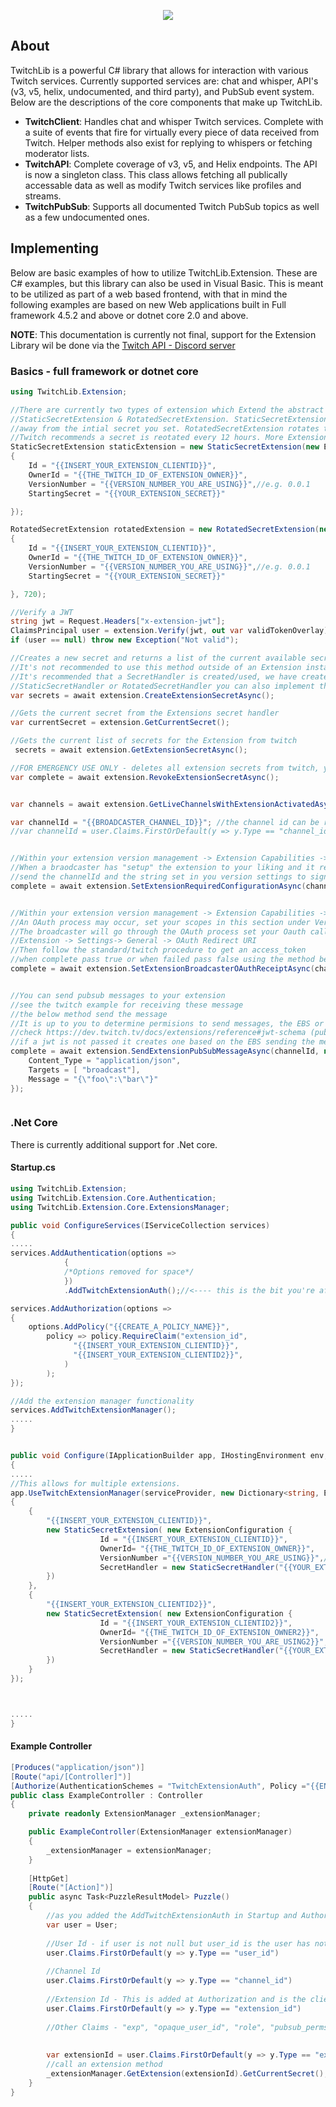 <p align="center"> 
<img src="http://swiftyspiffy.com/img/twitchlib.png" style="max-height: 300px;">
</p>



</p>

## About 
TwitchLib is a powerful C# library that allows for interaction with various Twitch services. Currently supported services are: chat and whisper, API's (v3, v5, helix, undocumented, and third party), and PubSub event system. Below are the descriptions of the core components that make up TwitchLib.

* **TwitchClient**: Handles chat and whisper Twitch services. Complete with a suite of events that fire for virtually every piece of data received from Twitch. Helper methods also exist for replying to whispers or fetching moderator lists.
* **TwitchAPI**: Complete coverage of v3, v5, and Helix endpoints. The API is now a singleton class. This class allows fetching all publically accessable data as well as modify Twitch services like profiles and streams.
* **TwitchPubSub**: Supports all documented Twitch PubSub topics as well as a few undocumented ones.

## Implementing
Below are basic examples of how to utilize TwitchLib.Extension. These are C# examples, but this library can also be used in Visual Basic.
This is meant to be utilized as part of a web based frontend, with that in mind the following examples are based on new Web applications built in Full framework 4.5.2 and above or dotnet core 2.0 and above.


 **NOTE**: This documentation is currently not final, support for the Extension Library wil be done via the <a href="https://discord.gg/Cq2ar37">Twitch API - Discord server</a>

### Basics - full framework or dotnet core
```csharp
using TwitchLib.Extension;

//There are currently two types of extension which Extend the abstract ExtensionBase class
//StaticSecretExtension & RotatedSecretExtension. StaticSecretExtension does not rotate the serect
//away from the intial secret you set. RotatedSecretExtension rotates the secret based on the time interval you set
//Twitch recommends a secret is reotated every 12 hours. More Extension types will be created in the future
StaticSecretExtension staticExtension = new StaticSecretExtension(new ExtensionConfiguration
{
    Id = "{{INSERT_YOUR_EXTENSION_CLIENTID}}",
    OwnerId = "{{THE_TWITCH_ID_OF_EXTENSION_OWNER}}",
    VersionNumber = "{{VERSION_NUMBER_YOU_ARE_USING}}",//e.g. 0.0.1
    StartingSecret = "{{YOUR_EXTENSION_SECRET}}"

});

RotatedSecretExtension rotatedExtension = new RotatedSecretExtension(new ExtensionConfiguration
{
    Id = "{{INSERT_YOUR_EXTENSION_CLIENTID}}",
    OwnerId = "{{THE_TWITCH_ID_OF_EXTENSION_OWNER}}",
    VersionNumber = "{{VERSION_NUMBER_YOU_ARE_USING}}",//e.g. 0.0.1
    StartingSecret = "{{YOUR_EXTENSION_SECRET}}"

}, 720);

//Verify a JWT
string jwt = Request.Headers["x-extension-jwt"];
ClaimsPrincipal user = extension.Verify(jwt, out var validTokenOverlay);
if (user == null) throw new Exception("Not valid");

//Creates a new secret and returns a list of the current available secrets
//It's not recommended to use this method outside of an Extension instance.
//It's recommended that a SecretHandler is created/used, we have created two for you
//StaticSecretHandler or RotatedSecretHandler you can also implement the abstract SecretHandler class
var secrets = await extension.CreateExtensionSecretAsync();

//Gets the current secret from the Extensions secret handler
var currentSecret = extension.GetCurrentSecret();

//Gets the current list of secrets for the Extension from twitch
 secrets = await extension.GetExtensionSecretAsync();

//FOR EMERGENCY USE ONLY - deletes all extension secrets from twitch, your extension will no longer work
var complete = await extension.RevokeExtensionSecretAsync();


var channels = await extension.GetLiveChannelsWithExtensionActivatedAsync(null);

var channelId = "{{BROADCASTER_CHANNEL_ID}}"; //the channel id can be received from the current verified user principal;
//var channelId = user.Claims.FirstOrDefault(y => y.Type == "channel_id").Value


//Within your extension version management -> Extension Capabilities -> Required Configurations
//When a braodcaster has "setup" the extension to your liking and it requires no further mandatory config
//send the channelId and the string set in you version settings to signify this to twitch
complete = await extension.SetExtensionRequiredConfigurationAsync(channelId, "{{WHATEVER_STRING_YOU_SET_IN_VERSION_MANAGEMENT}}");


//Within your extension version management -> Extension Capabilities -> Required Broadcaster Abilities
//An OAuth process may occur, set your scopes in this section under Version Management
//The broadcaster will go through the OAuth process set your Oauth callback in 
//Extension -> Settings-> General -> OAuth Redirect URI
//Then follow the standard/twitch procedure to get an access_token
//when complete pass true or when failed pass false using the method below
complete = await extension.SetExtensionBroadcasterOAuthReceiptAsync(channelId,  false);


//You can send pubsub messages to your extension
//see the twitch example for receiving these message
//the below method send the message
//It is up to you to determine permisions to send messages, the EBS or the current user can send messages
//check https://dev.twitch.tv/docs/extensions/reference#jwt-schema (pubsub_perms) for more info
//if a jwt is not passed it creates one based on the EBS sending the message
complete = await extension.SendExtensionPubSubMessageAsync(channelId, new TwitchLib.Extension.Models.ExtensionPubSubRequest {
	Content_Type = "application/json",
	Targets = [ "broadcast"],
	Message = "{\"foo\":\"bar\"}"
});



```



### .Net Core
There is currently additional support for .Net core.

#### Startup.cs
```csharp
using TwitchLib.Extension;
using TwitchLib.Extension.Core.Authentication;
using TwitchLib.Extension.Core.ExtensionsManager;

public void ConfigureServices(IServiceCollection services)
{
.....
services.AddAuthentication(options =>
			{
			/*Options removed for space*/
			})
			.AddTwitchExtensionAuth();//<---- this is the bit you're after

services.AddAuthorization(options =>
{
    options.AddPolicy("{{CREATE_A_POLICY_NAME}}",
        policy => policy.RequireClaim("extension_id",
              "{{INSERT_YOUR_EXTENSION_CLIENTID}}",
              "{{INSERT_YOUR_EXTENSION_CLIENTID2}}",
            )
        );
});

//Add the extension manager functionality
services.AddTwitchExtensionManager();
.....
}


public void Configure(IApplicationBuilder app, IHostingEnvironment env, IServiceProvider serviceProvider)
{
.....
//This allows for multiple extensions.
app.UseTwitchExtensionManager(serviceProvider, new Dictionary<string, ExtensionBase>
{
    {
        "{{INSERT_YOUR_EXTENSION_CLIENTID}}",
        new StaticSecretExtension( new ExtensionConfiguration {
                    Id = "{{INSERT_YOUR_EXTENSION_CLIENTID}}",
                    OwnerId= "{{THE_TWITCH_ID_OF_EXTENSION_OWNER}}",
                    VersionNumber ="{{VERSION_NUMBER_YOU_ARE_USING}}",//e.g. 0.0.1
                    SecretHandler = new StaticSecretHandler("{{YOUR_EXTENSION_SECRET}}") 
        })
    },
    {
        "{{INSERT_YOUR_EXTENSION_CLIENTID2}}",
        new StaticSecretExtension( new ExtensionConfiguration {
                    Id = "{{INSERT_YOUR_EXTENSION_CLIENTID2}}",
                    OwnerId= "{{THE_TWITCH_ID_OF_EXTENSION_OWNER2}}",
                    VersionNumber ="{{VERSION_NUMBER_YOU_ARE_USING2}}",//e.g. 0.0.1
                    SecretHandler = new StaticSecretHandler("{{YOUR_EXTENSION_SECRET2}}") 
        })
    }
});



.....
}
```
#### Example Controller
```csharp
[Produces("application/json")]
[Route("api/[Controller]")]
[Authorize(AuthenticationSchemes = "TwitchExtensionAuth", Policy ="{{ENTER_THE_POLICY_USED_AT_STARTUP}}")]
public class ExampleController : Controller
{
	private readonly ExtensionManager _extensionManager;

	public ExampleController(ExtensionManager extensionManager)
	{
		_extensionManager = extensionManager;
	}
	
	[HttpGet]
	[Route("[Action]")]
	public async Task<PuzzleResultModel> Puzzle()
	{
		//as you added the AddTwitchExtensionAuth in Startup and Authorize attribute on the controller the user is Authenticated and Authorized for you
		var user = User;
		
		//User Id - if user is not null but user_id is the user has not given permision to share their user_id
		user.Claims.FirstOrDefault(y => y.Type == "user_id") 
		
		//Channel Id
		user.Claims.FirstOrDefault(y => y.Type == "channel_id")
		
		//Extension Id - This is added at Authorization and is the client id of the extension you were authorized against (if you have multiple extensions)
		user.Claims.FirstOrDefault(y => y.Type == "extension_id")
		
		//Other Claims - "exp", "opaque_user_id", "role", "pubsub_perms"
		
		
		var extensionId = user.Claims.FirstOrDefault(y => y.Type == "extension_id").Value;
		//call an extension method
		_extensionManager.GetExtension(extensionId).GetCurrentSecret(); //All Extension API methods available
	}
}
	
	

```
